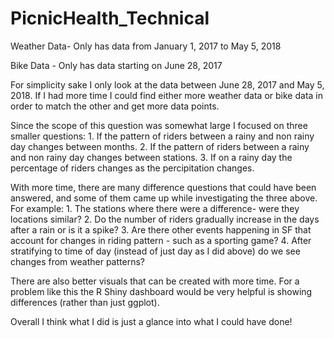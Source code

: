 # PicnicHealth_Technical

Weather Data- Only has data from January 1, 2017 to May 5, 2018

Bike Data - Only has data starting on June 28, 2017

For simplicity sake I only look at the data between June 28, 2017 and May 5, 2018. If I had more time I could find either more weather 
data or bike data in order to match the other and get more data points.  

Since the scope of this question was somewhat large I focused on three smaller questions:
	1. If the pattern of riders between a rainy and non rainy day changes between months.
	2. If the pattern of riders between a rainy and non rainy day changes between stations.
	3. If on a rainy day the percentage of riders changes as the percipitation changes. 

With more time, there are many difference questions that could have been answered, and some 
of them came up while investigating the three above. For example:
	1. The stations where there were a difference- were they locations similar?
	2. Do the number of riders gradually increase in the days after a rain or is it a spike? 
	3. Are there other events happening in SF that account for changes in riding pattern - 
           such as a sporting game?
	4. After stratifying to time of day (instead of just day as I did above) do we see changes
	   from weather patterns? 

There are also better visuals that can be created with more time. For a problem like this the 
R Shiny dashboard would be very helpful is showing differences (rather than just ggplot). 

Overall I think what I did is just a glance into what I could have done!
